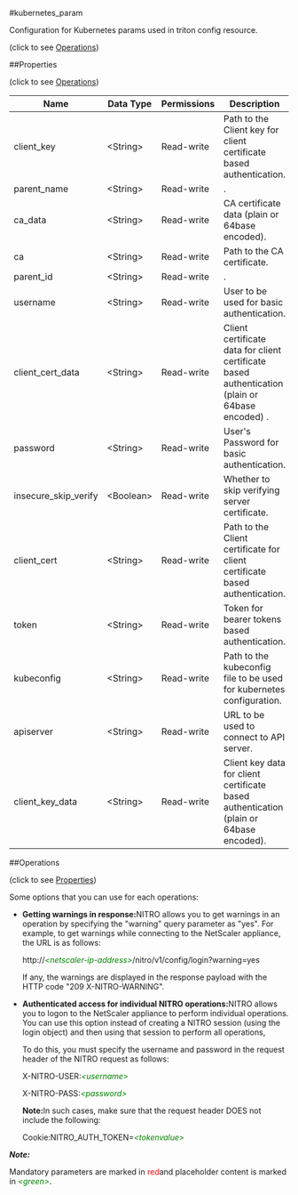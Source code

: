 #kubernetes_param



Configuration for Kubernetes params used in triton config resource.

<span>(click to see [Operations](#operations))</span>



##Properties 

<span>(click to see [Operations](#operations))</span>





<table><thead><tr><th>Name</th><th>Data Type</th><th>Permissions</th><th>Description</th></tr></thead><tbody><tr><td>client_key</td><td>&lt;String></td><td>Read-write</td><td>Path to the Client key for client certificate based authentication.</td></tr><tr><td>parent_name</td><td>&lt;String></td><td>Read-write</td><td>.</td></tr><tr><td>ca_data</td><td>&lt;String></td><td>Read-write</td><td>CA certificate data (plain or 64base encoded).</td></tr><tr><td>ca</td><td>&lt;String></td><td>Read-write</td><td>Path to the CA certificate.</td></tr><tr><td>parent_id</td><td>&lt;String></td><td>Read-write</td><td>.</td></tr><tr><td>username</td><td>&lt;String></td><td>Read-write</td><td>User to be used for basic authentication.</td></tr><tr><td>client_cert_data</td><td>&lt;String></td><td>Read-write</td><td>Client certificate data for client certificate based authentication (plain or 64base encoded) .</td></tr><tr><td>password</td><td>&lt;String></td><td>Read-write</td><td>User's Password for basic authentication.</td></tr><tr><td>insecure_skip_verify</td><td>&lt;Boolean></td><td>Read-write</td><td>Whether to skip verifying server certificate.</td></tr><tr><td>client_cert</td><td>&lt;String></td><td>Read-write</td><td>Path to the Client certificate for client certificate based authentication.</td></tr><tr><td>token</td><td>&lt;String></td><td>Read-write</td><td>Token for bearer tokens based authentication.</td></tr><tr><td>kubeconfig</td><td>&lt;String></td><td>Read-write</td><td>Path to the kubeconfig file to be used for kubernetes configuration.</td></tr><tr><td>apiserver</td><td>&lt;String></td><td>Read-write</td><td>URL to be used to connect to API server.</td></tr><tr><td>client_key_data</td><td>&lt;String></td><td>Read-write</td><td>Client key data for client certificate based authentication (plain or 64base encoded).</td></tr></tbody></table>

##Operations 

<span>(click to see [Properties](#properties))</span>





Some options that you can use for each operations:

<ul><li><p><b>Getting warnings in response:</b>NITRO allows you to get warnings in an operation by specifying the "warning" query parameter as "yes". For example, to get warnings while connecting to the NetScaler appliance, the URL is as follows:</p><p>http://<span style="color:green;font-style:italic;">&lt;netscaler-ip-address&gt;</span>/nitro/v1/config/login?warning=yes</p><p>If any, the warnings are displayed in the response payload with the HTTP code "209 X-NITRO-WARNING".</p></li><li><p><b>Authenticated access for individual NITRO operations:</b>NITRO allows you to logon to the NetScaler appliance to perform individual operations. You can use this option instead of creating a NITRO session (using the login object) and then using that session to perform all operations,</p><p>To do this, you must specify the username and password in the request header of the NITRO request as follows:</p><p>X-NITRO-USER:<span style="color:green;font-style:italic;">&lt;username&gt;</span></p><p>X-NITRO-PASS:<span style="color:green;font-style:italic;">&lt;password&gt;</span></p><p><b>Note:</b>In such cases, make sure that the request header DOES not include the following:</p><p>Cookie:NITRO_AUTH_TOKEN=<span style="color:green;font-style:italic;">&lt;tokenvalue&gt;</span></p></li></ul>







***Note:*** 

Mandatory parameters are marked in <span style="color:#FF0000;">red</span>and placeholder content is marked in <span style="color:green;font-style:italic">&lt;green&gt;</span>.



